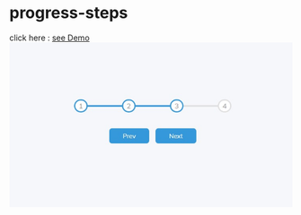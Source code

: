 # progress-steps
click here : 
[see Demo](https://umeshekh.github.io/progress-steps/) <br />
![alt text](https://github.com/Umeshekh/progress-steps/blob/main/images/ph.jpeg)

